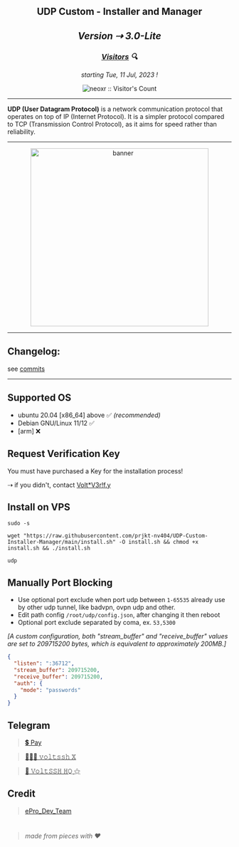 <h2 align="center">UDP Custom - Installer and Manager<h2>

<p align="center"><i>Version ⇢ 3.0-Lite</i></p>

<h3 align="center"><i><u>Visitors</u> 🔍</i></h3>

<p align="center"><i>starting Tue, 11 Jul, 2023 !</i></p>
<p align="center"><img src="https://profile-counter.glitch.me/{prjkt-nv404}/count.svg" alt="neoxr :: Visitor's Count" /></p>

---
**UDP (User Datagram Protocol)** is a network communication protocol that operates on top of IP (Internet Protocol). It is a simpler protocol compared to TCP (Transmission Control Protocol), as it aims for speed rather than reliability.


---
<center><img src="https://raw.githubusercontent.com/prjkt-nv404/UDP-Custom-Installer-Manager/main/bin/banner.jpg" alt="banner" width="400"/></center>

---
## Changelog: 
see [commits](https://github.com/prjkt-nv404/UDP-Custom-Installer-Manager/commits/main)

---

## Supported OS
- ubuntu 20.04 [x86_64] above ✅ _(recommended)_
- Debian GNU/Linux 11/12 ✅ 
- [arm] ❌

## Request Verification Key
You must have purchased a Key for the installation process!

⇢ if you didn't, contact [Volt*V3r!f.y](https://t.me/voltverifybot)

## Install on VPS
```
sudo -s
``` 
```
wget "https://raw.githubusercontent.com/prjkt-nv404/UDP-Custom-Installer-Manager/main/install.sh" -O install.sh && chmod +x install.sh && ./install.sh
```
```
udp
```

## Manually Port Blocking

 * Use optional port exclude when port udp between ```1-65535``` already use by other udp tunnel, like badvpn, ovpn udp and other.
 * Edit path config ```/root/udp/config.json```, after changing it then reboot
 * Optional port exclude separated by coma, ex. ```53,5300```

_[A custom configuration, both "stream_buffer" and "receive_buffer" values are set to 209715200 bytes, which is equivalent to approximately 200MB.]_
```json
{
  "listen": ":36712",
  "stream_buffer": 209715200,
  "receive_buffer": 209715200,
  "auth": {
    "mode": "passwords"
  }
}

```

## Telegram 
 > [💲 Pay](https://t.me/voltverifybot)

 > [👨🏽‍💻 𝚟𝚘𝚕𝚝𝚜𝚜𝚑 𝕏](https://t.me/voltssh)

 > [📣 𝚅𝚘𝚕𝚝𝚂𝚂𝙷 𝙷𝚀 ⚝](https://t.me/voltsshhq)

## Credit
 > [ePro_Dev_Team](https://t.me/ePro_Dev_Team/141)

#
  > _made from pieces with ❤️_
#
